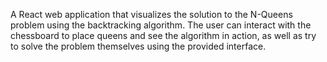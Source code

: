 A React web application that visualizes the solution to the N-Queens problem using the backtracking algorithm. The user can interact with the chessboard to place queens and see the algorithm in action, as well as try to solve the problem themselves using the provided interface.
